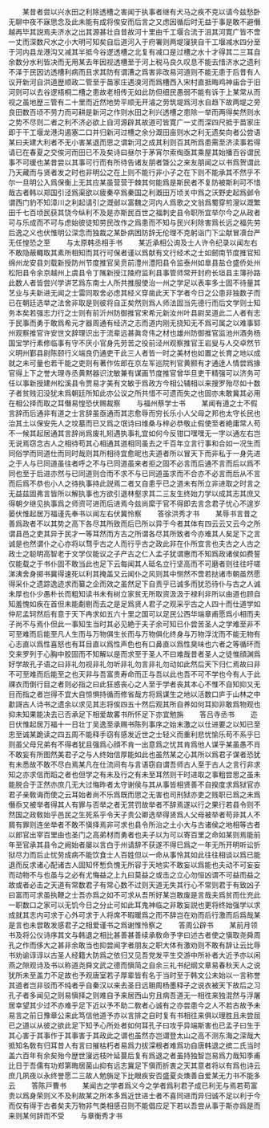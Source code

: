 <!-- { "loadSidebar": true } -->
　　某昔者尝以兴水田之利除透槽之害闻于执事者继有犬马之疾不克以请今兹愁卧无聊中夜不寐思念及此未能有成将俟安而后言之又虑因循后时无益于事是敢不避僭越再毕其説焉夫济水之出其源甚壮自昔故河十里由千工堰合流于沮其河寛广皆不啻一丈而深数尺水之小大明可知矣自后道河入于府署则两堤寖狭自千工堰减水四分至于河内县龙港沟又减其半抵今谷逻透槽之北复有减口是过槽之水十才得其二三耳自余数分水利皆决而无用某去年因视透槽至于河上税马良久叹息不能去惜济水之遗利不泽于民因访透槽利病而且求其防有谓漕之爲害非改易河道则不能无患于后昔有人议开新河自洪道歴顺政二管至于苗家庄遇溴河而爲槽西入宋村直抵晦鸡神庙合于旧河则可以去谷逻梧桐二槽之患故老相传无如此防但细民愚弱不能有诉于上某常从而视之虽地歴三管有二十里而近然地势平顺无开濬之劳筑堤爲河水自趋下故两堤之旁良田数百顷不劳力而可耕是新河之作则水田之利兴透槽之患除一举而两得矣然则水之势不尽则二者之利不济必欲上自河源辟其故道可皆寛广一丈而深四尺抵于苗家庄即于干工堰龙港沟遏塞二口并归新河过槽之余分溉田亩则水之利无遗矣向者公尝语某曰夫建大利者不无小害某退而思之谓新河之成其利则百其所爲患需至济渎事若得请已在春夏之交俟河而田已不及矣诗曰昼尔于茅宵尔索绹亟其乘屋其始播百谷谓民事不可缓也某昔尝以其事可行而有所待告诸友朋者曁公之来友朋闻之以书爲贺谓此乃天藏而与贤者发之时也非明公之在上则不能行非小子之在下则不能承其不然乎不尔一旦明公入爲保衡上无其应某虽营营于棘其何能爲是斯民者不复防被斯利可不惜哉古者韩以郑国引泾爲渠欲以疲秦卒爲秦国之利漑田万顷关中爲之沃野史起爲邺令谓西门豹不知漳川之利起请引之溉邺以富魏之河内人爲歌之文翁爲蜀穿煎溲以溉繁田千七百顷民获其饶今纵利不及是亦斯民百世之福刺史县令职所宜举尔今之从政者可与乐成而不可与虑始彼徒知劳民改作之爲患而不知与民兴利除害爲长远之福先劳后逸之义也伏惟明公深念而独裁之某卧病困防辞无伦理不克躬诣门下尘献冒凟台严无任惶恐之至
　　与太原韩丞相手书
　　某近承相公询及士人许令纪录以闻左右不敢隐蔽輙取其素所相知而其行可保者谨以爲献有文行经术之士如劒南节度推官知绵州龙安县刘载新授防州节度推官吴贲前澧州澧阳县令监泰州如臯县盐仓盛侨处州松阳县令余京越州上虞县令丁隲新授江陵府监利县事管师常开封府长垣县主簿孙路此数人者皆尝兴学讲艺爲东南士人所共推服使治一州之学足以表率多士固不待量其艺业与夫新进无闻之士雷同取舍必虑其经义穿凿此天下学者今日之公患非独数子而已在朝廷选举之法舍非取是则彼将自正矣然则爲人师法固当先德行而后文学则士知务本矣若强志力行之士则有前沂州防御推官宋希元新汝州叶县尉吴道此二人者有志于民事而勇于敢爲希元才器周通有经济之志而道内刚无挠知无不爲可属之以难事郓州观察推官许安世文辞理识出于流辈远甚眞竒伟之材也雄州防御推官监池州酒务杨国宝学行素修临事有守不厌小官身先劳苦之役前泾州观察推官王岩叟与人交卓然节义明州鄞县尉陈颐行义端良仍通吏干此三人者皆一时之美材也如置之长育之地以成就之未可量也若干能之吏则有著作佐郎在京左军巡院判官黄颢有才通逹人情尝爲掾官得上下之誉大理寺丞黄黙器识沈敏兼有谋画节度推官曾华旦吏干精强可以济务可任以事新授建州松溪县令贾易才美有文敏于爲政方今相公辅相以来搜罗殆尽如十数子者贫贱汩没犹未爲朝廷所知此亦公议之所共惜不可遗而失之也固亦未敢冀其必用在相公择而取之耳僭易惶恐伏赐裁察
　　与福州蔡学士书
　　某闻有道之士不假言辞而后通非有道之士言辞虽亟通而其志愈辱而穷长乐小人父母之邦也太守长民也治其土以保安先人之坟墓而已又爲之氓诗曰维桑与梓必恭敬止假使至者絶庸常人苟不一候其起居通其言辞尚爲废礼矧遇执事礼宜如何今反钳口嘿嘿无一字以通左右岂无说焉窃念古人之相待苟其心相通其道相同虽去之千百年立言行事和合如一况生而同俗学而同道仕而同时哉则其所相待宜愈昵也夫道者所以冒天下而非私于一身先进之于人与已同道虽往者呼之不与已同道虽来者拒之固不必言而后通不言而后以爲不同也至于后进亦然与已同道则合而不求不与已同道虽求而不合亦不必言而后从不言而后爲不恭也小人之待执事持此説焉二者又自患乎已之道未有所立非进取之时言之无益兹固弗言皆所以解执事也方欲引退林壑求其二三友生终始力学以成其志其庶又得朝夕继见执事爲之师资可进而后进焉今兹尚縻于官不得即去言念君子忧心不遑岁晏伏惟起居万福谨先奉书以闻左右伏冀怜察
　　答徐洪秀才书
　　某辱书言昔之善爲政者不以其势之高下各尽其所致而后已所以异于今者其体有四云云又云今之所谓县邑之吏其异于民才一等耳然而方古之所谓各尽其所致者今亦难其人矣足下之言诚是也然谓仆之心亦将以骛乎古之人而行乎古之政此非在仆所宜言也夫古之人古之政士之聪明高智老于文学仅能议之子产古之仁人孟子犹谓惠而不知爲政诸侯如费誓仅能载之于书仆固不敢当此也足下云每闻其人砥名立行坚高而不可磨者则往往吁嗟涕洟舍身掷书冀得速死以利其掩盖又云闻仆之风则其中恻然不啻若挞诸市朝虽然愿得采仆之遗踪逸迹求而纂之企而效之虽然足下自责乎已诚多而犹恐待仆与古之人诚未厚也仆少愚朴长而粗知读书未有树立家贫无所取资汲汲于禄利非所以由道也顾自知羞愧如疾在首但未能劀剔而去之是足爲贤人君子之观采乎古之人四十而仕道学如仲尼孟轲然后有意于天下冉求如五六十里之国可以足民公西华端章甫愿爲小相而夫子尚不与焉仆但此一事知生当时其必见絶于夫子余可知已仆尝苦圣人之学难至非不可至难而后能至凡人生而与万物俱生长而与万物俱化终身与万物浮沈而不能无物有心志直以爲性喜怒也有耳目直以爲性声色也有口鼻直以爲性臭味也六者之等循环而交来罗列于心胸中胶固而不知解以是而求至于圣人不曰难哉昔者圣人之徒惟顔渊爲好学故孔子语之曰非礼勿视非礼勿听非礼勿言非礼勿动如此然后天下归仁焉故曰非不可至难而后能至之也天非与吾富贵寿命而正与吾以此也吾不可不学也今有人于此祼衣而倒行目之者则必指之曰此狂惑丧心之人至于学者丧其本心不惟不自知抑又无目而指之者岂得不宜大自惊惧持循而修省哉方将爲谋生之地以活数口庐于山林之中歗謌古人诗书之遗余以求见其志将俟四五十然后观其所自养如何耳抑非敢爲物观也抑未知果能决去已否承足下相爱故畧书所怀足下亦宜勉旃
　　答吕寺丞书
　　迩日伏惟起居万福十一日壮丁吴逸至承赐书陈列事序之始末激之以仕进要之以知已至忠至诚某跪读之四五周不能释手窃有感发近世之士轻义而重利悲忧愉乐苟不系乎巳则虽父母兄弟有不得者犹且强爲心顔不肯一出意爲之忧其肯爲他人谋乎某虽愚不肖不敢妄有所图然美君子之与人终始信厚能如此也虽然某之心其所以爲君子谋者恐犹有未悉故不敢不尽白焉某凡在仕流间有与言语窃自谓吾师古人至于古人之言行非求知之亦求信而蹈之者也但学之有未及行之有未至耳然则干时进取之事粗尝思之虽未能脱合于正然亦庶几无大过悔昨者太守谢侯与其从事皆相贤善不自揆度求爲狱官亦君子亲敎诲而使之云耳始者尚不乐爲既而思之无害也司刑狱亦吏之贱职已爲之未爲僭忝又被举者得其人有罪与否举之者无赏罚故举者不辞焉遂以行之果行若县令则不然国之政敎始乎邑民之生死系乎令天子责公卿选举得贤爲人父母被举者苟非其人不屑有罪则连坐举者不敢不愼择焉非可求也县令所治之土小大与古诸侯之地相等古者以郎官出宰百里由也圣门之高弟材而勇者也夫子以为可以寄百里之命如某则焉能前年至官承其县令之阙始者屡以言白于州请辞不获遂不得巳爲之一年无所开明听讼折狱尽力而后止忧劳成病不能饮食士人百姓但以一命从事怜其如此往往相谈以爲已能退而反求诸心配诸古人固知怀慙负愧无所容于天地实不敢妄以爲能也夫动不可妄妄而动物不与也虽与之必有尤悔益之上九曰莫益之或击之立心勿恒凶谓不可益而益之故或者必击之天道有常数君子有常心数不过则天道无失其行心不常则君于有致凶子曰富而可求虽执鞭之士吾亦爲之如不可求从吾所好某岂敢废是言哉夫爲贫而仕充此一职数口之家可以无饥今日之分止可如此耳鬼神临之非敢妄説也更将终始强学以求成就其志内可求于心外可求于人将席不暇暖爲之而不辞岂在劝而后行激而后爲哉某是言也未尝敢发感君子之相爱谨书之爲谢惟怜察之
　　答周公辟书
　　某前月领书及将公仪诗序其文与韩退之相比甚善甚善续承敎命予字曰述古者使之愼取尧舜周孔之作而侈大之甚非余敢当也抑尝闻字者朋友之职大体有激劝则不敢有辞让云比辱书劝谕谆谆以古圣人经籍大防爲之依归又见吾党发平生交游中所补者大近予亦以闲燕之隙观诗及书以称道尧舜文武之德而愼简之自余三礼书纪纲文章易春秋天人之说犹所未至盖力不足故也予观唐室若子厚辈皆有名于当时至于韩文公未始以一言称誉其道者岂非驳而不纯者乎自秦汉以来去圣日远耼周杨墨释子之说衣被天下故后之习孔子者多闻见之则易愼择之则难自予来居西山穷且病吾道无一相徃来独混然与浮屠居幸望其少过不亦难乎足下近以予不助二敎者心诚有之亦尝患今之人不若古故予未易言之前日豫章公来此笃信他道予亦以言排之自时复有书相往来俱以理胜且未尝屈已之道以从彼之欲此足下知予心所处者如何耳孔子曰攻乎异端斯害也已孟子曰生于其心害于其事作于其事害于其政此之谓也虽然亦岂谓登太山之高不测东海之深哉大抵知名敎有归耳昔人有言曰摧枯朽者易爲力拔深根者难爲功自唐韩退之摈二氏当时盖六百年有余矣殆今歴世寖远枝叶延蔓后复有爲退之者虽持独智岂易爲力哉知季甫比日于吾儒有功郑第晦居菌山抑有远志冀足下愼而折衷之天其意者将以有爲也诗云庶几夙夜以永终誉愿二三故人勉旃足下比眼疾安否盛夏炎燠善自爱某无力书不能多云
　　答陈戸曹书
　　某闻古之学者爲义今之学者爲利君子成已利无与焉若苟富贵以爲身荣则义不及利故某之所本多爲近世进士者不喜同进而异归诚不足以利于今而仅有得于古者矣夫万物非气类相感召则不能倡应足下若以吾尝从事于斯亦爲是而来则某何辞而不受
　　与章衡秀才书
